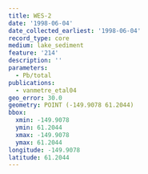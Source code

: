 ```yaml
---
title: WES-2
date: '1998-06-04'
date_collected_earliest: '1998-06-04'
record_type: core
medium: lake_sediment
feature: '214'
description: ''
parameters:
  - Pb/total
publications:
  - vanmetre_etal04
geo_error: 30.0
geometry: POINT (-149.9078 61.2044)
bbox:
  xmin: -149.9078
  ymin: 61.2044
  xmax: -149.9078
  ymax: 61.2044
longitude: -149.9078
latitude: 61.2044
---
```

